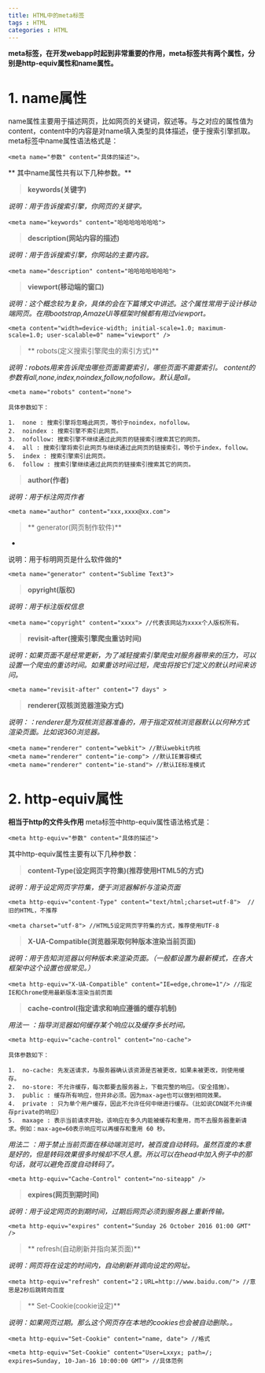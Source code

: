```yaml
---
title: HTML中的meta标签
tags : HTML
categories : HTML
---
```


**meta标签，在开发webapp时起到非常重要的作用，meta标签共有两个属性，分别是http-equiv属性和name属性。**

# 1. name属性 #
name属性主要用于描述网页，比如网页的关键词，叙述等。与之对应的属性值为content，content中的内容是对name填入类型的具体描述，便于搜索引擎抓取。
meta标签中name属性语法格式是：

```
<meta name="参数" content="具体的描述">。
```

** 其中name属性共有以下几种参数。**

> **keywords(关键字)**

*说明：用于告诉搜索引擎，你网页的关键字。*

```
<meta name="keywords" content="哈哈哈哈哈哈哈">
```

> **description(网站内容的描述)**

*说明：用于告诉搜索引擎，你网站的主要内容。*

```
<meta name="description" content="哈哈哈哈哈哈哈">
```

> **viewport(移动端的窗口)**

*说明：这个概念较为复杂，具体的会在下篇博文中讲述。这个属性常用于设计移动端网页。在用bootstrap,AmazeUI等框架时候都有用过viewport。*

```
<meta content="width=device-width; initial-scale=1.0; maximum-scale=1.0; user-scalable=0" name="viewport" />
```

> ** robots(定义搜索引擎爬虫的索引方式)**

*说明：robots用来告诉爬虫哪些页面需要索引，哪些页面不需要索引。
content的参数有all,none,index,noindex,follow,nofollow。默认是all。*

```
<meta name="robots" content="none">
```

	具体参数如下：
	
	1.  none : 搜索引擎将忽略此网页，等价于noindex，nofollow。
	2.  noindex : 搜索引擎不索引此网页。
	3.  nofollow: 搜索引擎不继续通过此网页的链接索引搜索其它的网页。
	4.  all : 搜索引擎将索引此网页与继续通过此网页的链接索引，等价于index，follow。
	5.  index : 搜索引擎索引此网页。
	6.  follow : 搜索引擎继续通过此网页的链接索引搜索其它的网页。

> **author(作者)**

*说明：用于标注网页作者*

```
<meta name="author" content="xxx,xxxx@xx.com">
```

> ** generator(网页制作软件)**
*
说明：用于标明网页是什么软件做的*

```
<meta name="generator" content="Sublime Text3">
```
> **opyright(版权)**

*说明：用于标注版权信息*

```
<meta name="copyright" content="xxxx"> //代表该网站为xxxx个人版权所有。
```

> **revisit-after(搜索引擎爬虫重访时间)**

*说明：如果页面不是经常更新，为了减轻搜索引擎爬虫对服务器带来的压力，可以设置一个爬虫的重访时间。如果重访时间过短，爬虫将按它们定义的默认时间来访问。*

```
<meta name="revisit-after" content="7 days" >
```
> **renderer(双核浏览器渲染方式)**

*说明：：renderer是为双核浏览器准备的，用于指定双核浏览器默认以何种方式渲染页面。比如说360浏览器。*

```
<meta name="renderer" content="webkit"> //默认webkit内核
<meta name="renderer" content="ie-comp"> //默认IE兼容模式
<meta name="renderer" content="ie-stand"> //默认IE标准模式
```

# 2. http-equiv属性 #

**相当于http的文件头作用** meta标签中http-equiv属性语法格式是：
```
<meta http-equiv="参数" content="具体的描述">
```

其中http-equiv属性主要有以下几种参数：

> **content-Type(设定网页字符集)(推荐使用HTML5的方式)**

*说明：用于设定网页字符集，便于浏览器解析与渲染页面*

```
<meta http-equiv="content-Type" content="text/html;charset=utf-8">  //旧的HTML，不推荐

<meta charset="utf-8"> //HTML5设定网页字符集的方式，推荐使用UTF-8
```

> **X-UA-Compatible(浏览器采取何种版本渲染当前页面)**

*说明：用于告知浏览器以何种版本来渲染页面。（一般都设置为最新模式，在各大框架中这个设置也很常见。）*

```
<meta http-equiv="X-UA-Compatible" content="IE=edge,chrome=1"/> //指定IE和Chrome使用最新版本渲染当前页面
```

> **cache-control(指定请求和响应遵循的缓存机制)**

*用法一 ：指导浏览器如何缓存某个响应以及缓存多长时间。*

```
<meta http-equiv="cache-control" content="no-cache">
```

	具体参数如下：
	
	1.  no-cache: 先发送请求，与服务器确认该资源是否被更改，如果未被更改，则使用缓存。
	2.  no-store: 不允许缓存，每次都要去服务器上，下载完整的响应。（安全措施）。
	3.  public : 缓存所有响应，但并非必须。因为max-age也可以做到相同效果。
	4.  private : 只为单个用户缓存，因此不允许任何中继进行缓存。（比如说CDN就不允许缓存private的响应）
	5.  maxage : 表示当前请求开始，该响应在多久内能被缓存和重用，而不去服务器重新请求。例如：max-age=60表示响应可以再缓存和重用 60 秒。
	
*用法二 ：用于禁止当前页面在移动端浏览时，被百度自动转码。虽然百度的本意是好的，但是转码效果很多时候却不尽人意。所以可以在head中加入例子中的那句话，就可以避免百度自动转码了。*

```
<meta http-equiv="Cache-Control" content="no-siteapp" />
```

> **expires(网页到期时间)**

*说明：用于设定网页的到期时间，过期后网页必须到服务器上重新传输。*

```
<meta http-equiv="expires" content="Sunday 26 October 2016 01:00 GMT" />
```

> ** refresh(自动刷新并指向某页面)**

*说明：网页将在设定的时间内，自动刷新并调向设定的网址。*

```
<meta http-equiv="refresh" content="2；URL=http://www.baidu.com/"> //意思是2秒后跳转向百度
```

> ** Set-Cookie(cookie设定)**

*说明：如果网页过期。那么这个网页存在本地的cookies也会被自动删除。。*

```
<meta http-equiv="Set-Cookie" content="name, date"> //格式

<meta http-equiv="Set-Cookie" content="User=Lxxyx; path=/; expires=Sunday, 10-Jan-16 10:00:00 GMT"> //具体范例
```
